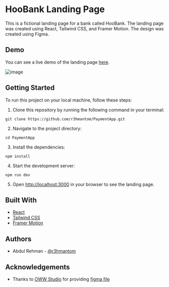 # HooBank Landing Page

This is a fictional landing page for a bank called HooBank. The landing page was created using React, Tailwind CSS, and Framer Motion. The design was created using Figma.

## Demo

You can see a live demo of the landing page [here](https://r3-paymentapp.netlify.app/).

![image](https://user-images.githubusercontent.com/96996019/236995864-05943d9b-6cdb-46a9-b9c8-4d30fa2d4db4.png)

## Getting Started

To run this project on your local machine, follow these steps:

1. Clone this repository by running the following command in your terminal: 

```
git clone https://github.com/r3hmantom/PaymentApp.git
```

2. Navigate to the project directory:

```
cd PaymentApp
```

3. Install the dependencies:

```
npm install
```

4. Start the development server:

```
npm run dev
```

5. Open [http://localhost:3000](http://localhost:3000) in your browser to see the landing page.

## Built With

* [React](https://reactjs.org/)
* [Tailwind CSS](https://tailwindcss.com/)
* [Framer Motion](https://www.framer.com/motion/)

## Authors

* Abdul Rehman - [@r3hmantom](https://github.com/r3hmantom)

## Acknowledgements

* Thanks to [OWW Studio](https://dribbble.com/OWWStudio) for providing  [figma file](https://www.figma.com/file/bUGIPys15E78w9bs1l4tgS/HooBank?type=design&node-id=310-485&t=llwpfaQNxerxPO1n-0) 
